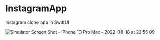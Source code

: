 # InstagramApp
Instagram clone app in SwiftUI

![Simulator Screen Shot - iPhone 13 Pro Max - 2022-08-18 at 22 55 09](https://user-images.githubusercontent.com/6122888/185493009-42d3d87b-68a6-4f2e-8a4b-f95e30b650eb.png)
